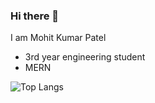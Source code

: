### Hi there 👋

I am Mohit Kumar Patel 
- 3rd year engineering student
- MERN

![Top Langs](https://github-readme-stats.vercel.app/api/top-langs/?username=mohit1523&layout=compact)